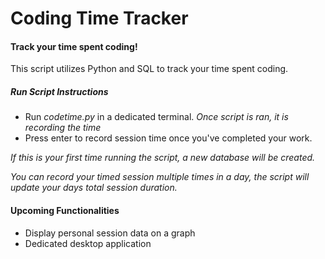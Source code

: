 # Coding Time Tracker
#### Track your time spent coding!
This script utilizes Python and SQL to track your time spent coding.
##### Run Script Instructions
- Run *codetime.py* in a dedicated terminal.
*Once script is ran, it is recording the time*
- Press enter to record session time once you've completed your work.  

*If this is your first time running the script, a new database will be created.*  

*You can record your timed session multiple times in a day, the script will update your days total session duration.*  

#### Upcoming Functionalities
- Display personal session data on a graph
- Dedicated desktop application

